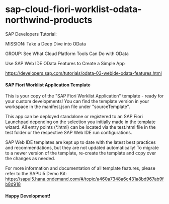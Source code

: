 # sap-cloud-fiori-worklist-odata-northwind-products
SAP Developers Tutorial:

MISSION: Take a Deep Dive into OData

GROUP: See What Cloud Platform Tools Can Do with OData

Use SAP Web IDE OData Features to Create a Simple App

https://developers.sap.com/tutorials/odata-03-webide-odata-features.html


#### SAP Fiori Worklist Application Template ####

This is your copy of the "SAP Fiori Worklist Application" template - ready for your custom developments!
You can find the template version in your workspace in the manifest.json file under "sourceTemplate".


This app can be deployed standalone or registered to an SAP Fiori Launchpad depending on the selection you initially
made in the template wizard. All entry points (*.html) can be located via the test.html file in the test folder or the
respective SAP Web IDE run configurations.

SAP Web IDE templates are kept up to date with the latest best practices and recommendations, but they are not updated
automatically! To migrate to a newer version of the template, re-create the template and copy over the changes as needed.

For more information and documentation of all template features, please refer to the SAPUI5 Demo Kit:
https://sapui5.hana.ondemand.com/#/topic/a460a7348a6c431a8bd967ab9fb8d918

#### Happy Development! ####
